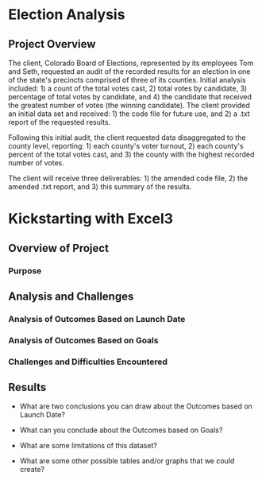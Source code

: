 # Election Analysis

## Project Overview
The client, Colorado Board of Elections, represented by its employees Tom and Seth, requested an audit of the recorded results for an election in one of the state's precincts comprised of three of its counties.  Initial analysis included: 1) a count of the total votes cast, 2) total votes by candidate, 3) percentage of total votes by candidate, and 4) the candidate that received the greatest number of votes (the winning candidate).  The client provided an initial data set and received: 1) the code file for future use, and 2) a .txt report of the requested results.

Following this initial audit, the client requested data disaggregated to the county level, reporting: 1) each county's voter turnout, 2) each county's percent of the total votes cast, and 3) the county with the highest recorded number of votes.

The client will receive three deliverables: 1) the amended code file, 2) the amended .txt report, and 3) this summary of the results.







# Kickstarting with Excel3

## Overview of Project

### Purpose

## Analysis and Challenges

### Analysis of Outcomes Based on Launch Date

### Analysis of Outcomes Based on Goals

### Challenges and Difficulties Encountered

## Results

- What are two conclusions you can draw about the Outcomes based on Launch Date?

- What can you conclude about the Outcomes based on Goals?

- What are some limitations of this dataset?

- What are some other possible tables and/or graphs that we could create?
